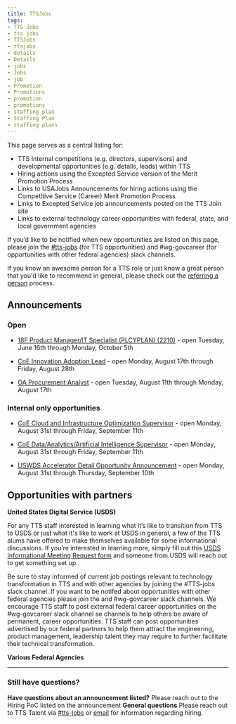 ```yaml
---
title: TTSJobs
tags:
- TTS Jobs
- tts jobs
- TTSJobs
- ttsjobs
- details
- Details
- jobs 
- Jobs
- job
- Promotion
- Promotions
- promotion
- promotions
- staffing plan
- Staffing Plan
- staffing plans
---
```


This page serves as a central listing for:

- TTS Internal competitions (e.g. directors, supervisors) and developmental opportunities (e.g. details, leads) within TTS
- Hiring actions using the Excepted Service version of the Merit Promotion Process
- Links to USAJobs Announcements for hiring actions using the Competitive Service (Career) Merit Promotion Process
- Links to Excepted Service job announcements posted on the TTS Join site
- Links to external technology career opportunities with federal, state, and local government agencies 

If you’d like to be notified when new opportunities are listed on this page, please join the [#tts-jobs](https://gsa-tts.slack.com/messages/tts-jobs/) (for TTS opportunities) and #wg-govcareer (for opportunities with other federal agencies) slack channels.

If you know an awesome person for a TTS role or just know a great person that you'd like to recommend in general, please check out the [referring a person]({{site.baseurl}}/talent/#referring-a-person) process.

## Announcements

### Open

- [18F Product Manager/IT Specialist (PLCYPLAN) (2210)](https://join.tts.gsa.gov/join/product-manager/) - open Tuesday, June 16th through Monday, October 5th

- [CoE Innovation Adoption Lead](https://join.tts.gsa.gov/join/innovation-adoption-lead/) - open Monday, August 17th through Friday, August 28th

- [OA Procurement Analyst](https://www.usajobs.gov/GetJob/ViewDetails/575852300) - open Tuesday, August 11th through Monday, August 17th


### Internal only opportunities

- [CoE Cloud and Infrastructure Optimization Supervisor](https://docs.google.com/document/d/1LI1J3YWmgw_lbp2h2eUIqYFrFL7tj7Ee-Sy2GjJjUJU/edit) - open Monday, August 31st through Friday, September 11th

- [CoE Data/Analytics/Artificial Intelligence Supervisor](https://docs.google.com/document/d/14rIGD9FnMg7nJM5dLdGcqRjZuXjSyGN7NL8I11KCqAk/edit#) - open Monday, August 31st through Friday, September 11th

- [USWDS Accelerator Detail Opportunity Announcement](https://docs.google.com/document/d/1LabVf89fnCf4sTzoay1vaz9-2MgXKkfiZZaSelTJXh0/edit#) - open Monday, August 31st through Thursday, September 10th

## Opportunities with partners



**United States Digital Service (USDS)**

For any TTS staff interested in learning what it’s like to transition from TTS to USDS or just what it's like to work at USDS in general, a few of the TTS alums have offered to make themselves available for some informational discussions. If you’re interested in learning more, simply fill out this [USDS Informational Meeting Request form](https://docs.google.com/forms/d/e/1FAIpQLSfzbkhF6ahHv8-mu3BOpl6l7qg_kVyHuGUpDMcA-cPW60BfoQ/viewform?usp=sf_link) and someone from USDS will reach out to get something set up.

Be sure to stay informed of current job postings relevant to technology transformation in TTS and with other agencies by joining the #TTS-jobs slack channel. If you want to be notifed about opportunities with other federal agencies please join the and #wg-govcareer slack channels.  We encourage TTS staff to post external federal career opportunities on the #wg-govcareer slack channel se channels to help others be aware of permanent, career opportunities.  TTS staff can post opportunities advertised by our federal partners to help them attract the engineering, product management, leadership talent they may require to further facilitate their technical transformation.  

**Various Federal Agencies**



---------------------------------------------------------------------

### Still have questions?

**Have questions about an announcement listed?** Please reach out to the Hiring PoC listed on the announcement
**General questions** Please reach out to TTS Talent via [#tts-jobs](https://gsa-tts.slack.com/messages/tts-jobs/) or [email](mailto:tts-talentteam@gsa.gov) for information regarding hiring.
